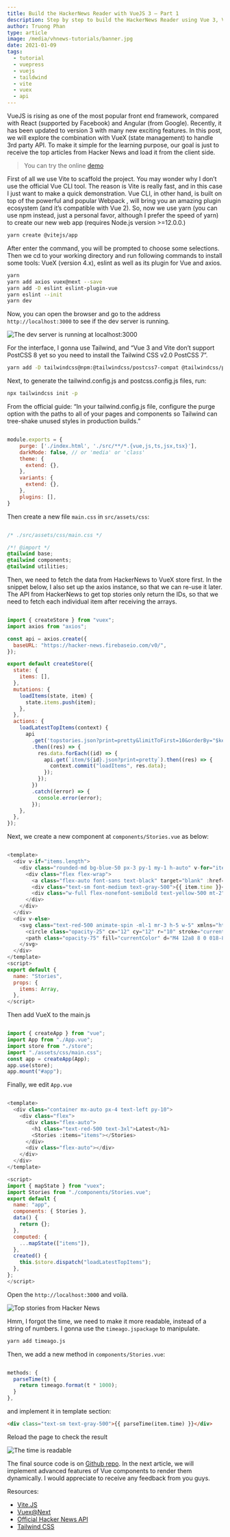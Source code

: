 ```yaml
---
title: Build the HackerNews Reader with VueJS 3 — Part 1
description: Step by step to build the HackerNews Reader using Vue 3, Vite 2, VueX 4 & Tailwind CSS framework.
author: Truong Phan
type: article
image: /media/vhnews-tutorials/banner.jpg
date: 2021-01-09
tags:
  - tutorial
  - vuepress
  - vuejs
  - taildwind
  - vite
  - vuex
  - api
---
```


VueJS is rising as one of the most popular front end framework, compared with React (supported by Facebook) and Angular (from Google). Recently, it has been updated to version 3 with many new exciting features. In this post, we will explore the combination with VueX (state management) to handle 3rd party API. To make it simple for the learning purpose, our goal is just to receive the top articles from Hacker News and load it from the client side.

> You can try the online [demo](https://hnews.techika.com/)

First of all we use Vite to scaffold the project. You may wonder why I don’t use the official Vue CLI tool. The reason is Vite is really fast, and in this case I just want to make a quick demonstration. Vue CLI, in other hand, is built on top of the powerful and popular Webpack , will bring you an amazing plugin ecosystem (and it’s compatible with Vue 2). So, now we use yarn (you can use npm instead, just a personal favor, although I prefer the speed of yarn) to create our new web app (requires Node.js version >=12.0.0.)

```bash
yarn create @vitejs/app
```

After enter the command, you will be prompted to choose some selections. Then we cd to your working directory and run following commands to install some tools: VueX (version 4.x), eslint as well as its plugin for Vue and axios.

```bash
yarn
yarn add axios vuex@next --save
yarn add -D eslint eslint-plugin-vue
yarn eslint --init
yarn dev
```

Now, you can open the browser and go to the address `http://localhost:3000` to see if the dev server is running.

![The dev server is running at localhost:3000](https://dev-to-uploads.s3.amazonaws.com/i/zxcn7lzvohswey2pg81q.jpeg)

For the interface, I gonna use Tailwind, and “Vue 3 and Vite don’t support PostCSS 8 yet so you need to install the Tailwind CSS v2.0 PostCSS 7”.

```bash
yarn add -D tailwindcss@npm:@tailwindcss/postcss7-compat @tailwindcss/postcss7-compat postcss@^7 autoprefixer@^9
```

Next, to generate the tailwind.config.js and postcss.config.js files, run:

```bash
npx tailwindcss init -p
```

From the official guide: “In your tailwind.config.js file, configure the purge option with the paths to all of your pages and components so Tailwind can tree-shake unused styles in production builds.”

```javascript

module.exports = {
    purge: ['./index.html', './src/**/*.{vue,js,ts,jsx,tsx}'],
    darkMode: false, // or 'media' or 'class'
    theme: {
      extend: {},
    },
    variants: {
      extend: {},
    },
    plugins: [],
}
```

Then create a new file `main.css` in `src/assets/css`:

```css

/* ./src/assets/css/main.css */

/*! @import */
@tailwind base;
@tailwind components;
@tailwind utilities;
```

Then, we need to fetch the data from HackerNews to VueX store first. In the snippet below, I also set up the axios instance, so that we can re-use it later. The API from HackerNews to get top stories only return the IDs, so that we need to fetch each individual item after receiving the arrays.

```javascript

import { createStore } from "vuex";
import axios from "axios";

const api = axios.create({
  baseURL: "https://hacker-news.firebaseio.com/v0/",
});

export default createStore({
  state: {
    items: [],
  },
  mutations: {
    loadItems(state, item) {
      state.items.push(item);
    },
  },
  actions: {
    loadLatestTopItems(context) {
      api
        .get('topstories.json?print=pretty&limitToFirst=10&orderBy="$key"')
        .then((res) => {
          res.data.forEach((id) => {
            api.get(`item/${id}.json?print=pretty`).then((res) => {
              context.commit("loadItems", res.data);
            });
          });
        })
        .catch((error) => {
          console.error(error);
        });
    },
  },
});

```

Next, we create a new component at `components/Stories.vue` as below:

```javascript

<template>
  <div v-if="items.length">
    <div class="rounded-md bg-blue-50 px-3 py-1 my-1 h-auto" v-for="item in items" :key="item.id">
      <div class="flex flex-wrap">
        <a class="flex-auto font-sans text-black" target="blank" :href="item.url">{{ item.title }}</a>
        <div class="text-sm font-medium text-gray-500">{{ item.time }}</div>
        <div class="w-full flex-nonefont-semibold text-yellow-500 mt-2">{{ item.by }}</div>
      </div>
    </div>
  </div>
  <div v-else>
    <svg class="text-red-500 animate-spin -ml-1 mr-3 h-5 w-5" xmlns="http://www.w3.org/2000/svg" fill="none" viewBox="0 0 24 24">
      <circle class="opacity-25" cx="12" cy="12" r="10" stroke="currentColor" stroke-width="4"></circle>
      <path class="opacity-75" fill="currentColor" d="M4 12a8 8 0 018-8V0C5.373 0 0 5.373 0 12h4zm2 5.291A7.962 7.962 0 014 12H0c0 3.042 1.135 5.824 3 7.938l3-2.647z"></path>
    </svg>
  </div>
</template>
<script>
export default {
  name: "Stories",
  props: {
    items: Array,
  },
</script>
```

Then add VueX to the main.js

```javascript

import { createApp } from "vue";
import App from "./App.vue";
import store from "./store";
import "./assets/css/main.css";
const app = createApp(App);
app.use(store);
app.mount("#app");
```

Finally, we edit `App.vue`

```javascript

<template>
  <div class="container mx-auto px-4 text-left py-10">
    <div class="flex">
      <div class="flex-auto">
        <h1 class="text-red-500 text-3xl">Latest</h1>
        <Stories :items="items"></Stories>
      </div>
      <div class="flex-auto"></div>
    </div>
  </div>
</template>

<script>
import { mapState } from "vuex";
import Stories from "./components/Stories.vue";
export default {
  name: "app",
  components: { Stories },
  data() {
    return {};
  },
  computed: {
    ...mapState(["items"]),
  },
  created() {
    this.$store.dispatch("loadLatestTopItems");
  },
};
</script>

```

Open the `http://localhost:3000` and voilà.

![Top stories from Hacker News](https://dev-to-uploads.s3.amazonaws.com/i/hvhu4g5gnpfii0os2xwk.png)

Hmm, I forgot the time, we need to make it more readable, instead of a string of numbers. I gonna use the `timeago.jspackage` to manipulate.

```bash
yarn add timeago.js
```

Then, we add a new method in `components/Stories.vue`:

```javascript

methods: {
  parseTime(t) {
    return timeago.format(t * 1000);
  }
},
```

and implement it in template section:

```html
<div class="text-sm text-gray-500">{{ parseTime(item.time) }}</div>
```

Reload the page to check the result

![The time is readable](https://dev-to-uploads.s3.amazonaws.com/i/8hprv3fgzjvq24gjufp7.png)

The final source code is on [Github repo](https://github.com/infantiablue/vhnews).
In the next article, we will implement advanced features of Vue components to render them dynamically. I would appreciate to receive any feedback from you guys.

Resources:

* [Vite.JS](https://vitejs.dev/)
* [Vuex@Next](https://next.vuex.vuejs.org/)
* [Official Hacker News API](https://github.com/HackerNews/API)
* [Tailwind CSS](https://tailwindcss.com/)
